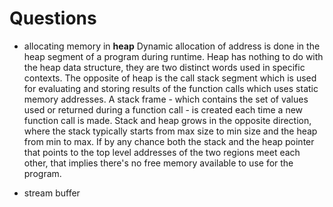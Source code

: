 # Questions
- allocating memory in **heap**
Dynamic allocation of address is done in the heap segment of a program during runtime. Heap has nothing to do with the heap data structure, they are two distinct words used in specific contexts. The opposite of heap is the call stack segment which is used for evaluating and storing results of the function calls which uses static memory addresses. A stack frame - which contains the set of values used or returned during a function call - is created each time a new function call is made. Stack and heap grows in the opposite direction, where the stack typically starts from max size to min size and the heap from min to max. If by any chance both the stack and the heap pointer that points to the top level addresses of the two regions meet each other, that implies there's no free memory available to use for the program.

- stream buffer
